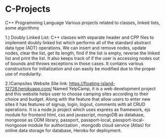 # C-Projects
C++ Programming Language
Various projects related to classes, linked lists, some algorithms 

1.) Doubly Linked List: C++ classes with separate header and CPP files to implement doubly linked list 
which performs all of the standard abstract data type (ADT) operations. We 
can insert and remove nodes, update nodes, clear the list, get its length, find if 
the list is empty, reverse the linked list and print the list. It also keeps track of if 
the user is accessing nodes out of bounds and throws exceptions in those cases. 
It contains various constructors for initialization and can easily be modified 
due to the proper use of modularity.

2.)Campsites Website
Site link: https://floating-island-12726.herokuapp.com/
Named YelpCamp, it is a web development project and this website helps user 
to choose camping sites according to their choice and budget. Along with the 
feature that allow users to enter new sites it has features of signup, login, 
logout, comments with all CRUD operations. It is a node.js project which uses 
express as framework, ejs module for frontend html, css and javascript, 
mongoDB as database, mongoose as ODM library, passport, passport-local, 
passport-local-mongoose module for authorization , mongodb cloud service 
(Atlas) for online data storage for database, Heroku for deployment.
